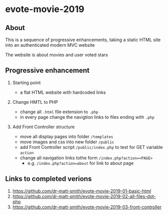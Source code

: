 # evote-movie-2019

## About
This is a sequence of progressive enhancements, taking a static HTML site into an authenticated modern MVC website

The website is about movies and user voted stars

## Progressive enhancement 

1. Starting point
    - a flat HTML website with hardcoded links

2. Change HMTL to PHP
      - change all `.html` file extension to `.php` 
      - in every page change the navigtion links to files ending with `.php`

3. Add Front Controller structure
      - move all display pages into folder `/templates`
      - move images and css into new folder `/public`
      - add Front Controller script `/public/index.php` to test for GET variable `action`
      - change all navigation links tothe form `/index.php?action=<PAGE>`
         - e.g. `/index.php?action=about` for link to about page


## Links to completed verions


1. https://github.com/dr-matt-smith/evote-movie-2019-01-basic-html
2. https://github.com/dr-matt-smith/evote-movie-2019-02-all-files-dot-php
3. https://github.com/dr-matt-smith/evote-movie-2019-03-front-controller


